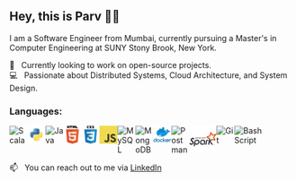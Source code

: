 ## Hey, this is Parv 👋🏼

I am a Software Engineer from Mumbai, currently pursuing a Master's in Computer Engineering at SUNY Stony Brook, New York.

🔎 &nbsp; Currently looking to work on open-source projects. <br>
💻 &nbsp;  Passionate about Distributed Systems, Cloud Architecture, and System Design. <br>

### Languages:

<img align="left" alt="Scala" width="32px" src="https://avatars.githubusercontent.com/u/57059?s=200&v=4"/>
<img align="left" alt="Python" width="32px" src="https://raw.githubusercontent.com/github/explore/80688e429a7d4ef2fca1e82350fe8e3517d3494d/topics/python/python.png" />
<img align="left" alt="Java" width="32px" src="https://avatars.githubusercontent.com/u/126123820?s=200&v=4"/>

<img align="left" alt="HTML5" width="32px" src="https://raw.githubusercontent.com/github/explore/80688e429a7d4ef2fca1e82350fe8e3517d3494d/topics/html/html.png" />
<img align="left" alt="CSS3" width="32px" src="https://raw.githubusercontent.com/github/explore/80688e429a7d4ef2fca1e82350fe8e3517d3494d/topics/css/css.png" />
<img align="left" alt="JavaScript" width="32px" src="https://raw.githubusercontent.com/github/explore/80688e429a7d4ef2fca1e82350fe8e3517d3494d/topics/javascript/javascript.png" />
<img align="left" alt="MySQL" width="32px" src="https://avatars.githubusercontent.com/u/177543?s=200&v=4" />
<img align="left" alt="MongoDB" width="32px" src="https://avatars.githubusercontent.com/u/45120?s=200&v=4" />

<img align="left" alt="Docker" width="32px" src="https://raw.githubusercontent.com/github/explore/80688e429a7d4ef2fca1e82350fe8e3517d3494d/topics/docker/docker.png" />
<img align="left" alt="Postman" width="32px" src="https://avatars.githubusercontent.com/u/10251060?s=200&v=4" />
<img align="left" alt="Apache Spark" width="48px" src="https://raw.githubusercontent.com/github/explore/6f5025830918df26b37d23b3ffffbc35725fe15f/topics/spark/spark.png" />

<img align="left" alt="Git" width="32px" src="https://avatars.githubusercontent.com/u/18133?s=200&v=4" />
<img align="left" alt="Bash Script" width="64px" src="https://banner2.cleanpng.com/20180705/txh/kisspng-bash-shell-script-command-line-interface-z-shell-5b3df571eaf1a4.5375084915307871859623.jpg"/>
<br />
<br />
<br>

📫 &nbsp; You can reach out to me via <a href="https://www.linkedin.com/in/parvdave">LinkedIn<a/>

